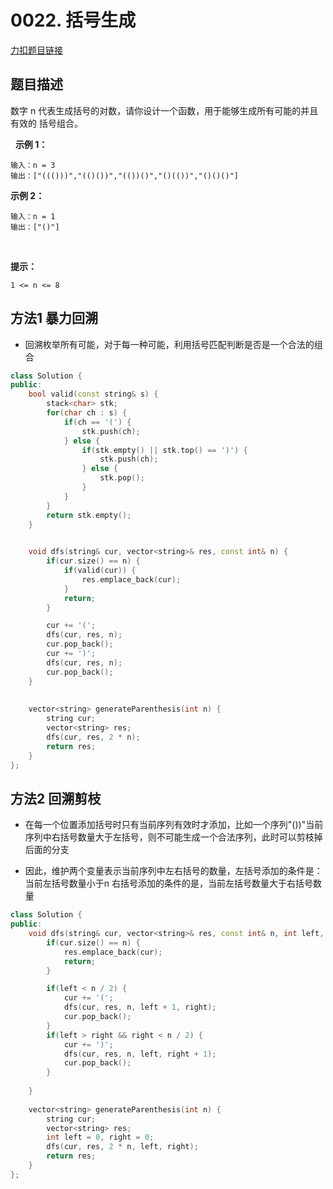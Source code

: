 <p id="括号生成"></p>

# 0022. 括号生成  

[力扣题目链接](https://leetcode-cn.com/problems/generate-parentheses/)      


## 题目描述  

数字 n 代表生成括号的对数，请你设计一个函数，用于能够生成所有可能的并且 有效的 括号组合。

 
**示例 1：**

    输入：n = 3
    输出：["((()))","(()())","(())()","()(())","()()()"]

**示例 2：**

    输入：n = 1
    输出：["()"]
 

**提示：**

    1 <= n <= 8




## 方法1 暴力回溯  

* 回溯枚举所有可能，对于每一种可能，利用括号匹配判断是否是一个合法的组合

```cpp
class Solution {
public:
    bool valid(const string& s) {
        stack<char> stk;
        for(char ch : s) {
            if(ch == '(') {
                stk.push(ch);
            } else {
                if(stk.empty() || stk.top() == ')') {
                    stk.push(ch);
                } else {
                    stk.pop();
                }
            }
        }
        return stk.empty();
    }

    
    void dfs(string& cur, vector<string>& res, const int& n) {
        if(cur.size() == n) {
            if(valid(cur)) {
                res.emplace_back(cur);
            }
            return;
        }

        cur += '(';
        dfs(cur, res, n);
        cur.pop_back();
        cur += ')';
        dfs(cur, res, n);
        cur.pop_back();
    }
   
    
    vector<string> generateParenthesis(int n) {
        string cur;
        vector<string> res;
        dfs(cur, res, 2 * n);
        return res;
    }
};
```


## 方法2 回溯剪枝  


* 在每一个位置添加括号时只有当前序列有效时才添加，比如一个序列"())"当前序列中右括号数量大于左括号，则不可能生成一个合法序列，此时可以剪枝掉后面的分支 

* 因此，维护两个变量表示当前序列中左右括号的数量，左括号添加的条件是：当前左括号数量小于n 右括号添加的条件的是，当前左括号数量大于右括号数量

```cpp
class Solution {
public: 
    void dfs(string& cur, vector<string>& res, const int& n, int left, int right) {
        if(cur.size() == n) {
            res.emplace_back(cur);
            return;
        }

        if(left < n / 2) {
            cur += '(';
            dfs(cur, res, n, left + 1, right);
            cur.pop_back();
        }
        if(left > right && right < n / 2) {
            cur += ')';
            dfs(cur, res, n, left, right + 1);
            cur.pop_back();
        }
        
    }
    
    vector<string> generateParenthesis(int n) {
        string cur;
        vector<string> res;
        int left = 0, right = 0;
        dfs(cur, res, 2 * n, left, right);
        return res;
    }
};
```